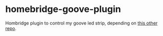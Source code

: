 # homebridge-goove-plugin
Hombridge plugin to control my goove led strip, depending on [this other repo](https://github.com/cameloper/govee-controller).
